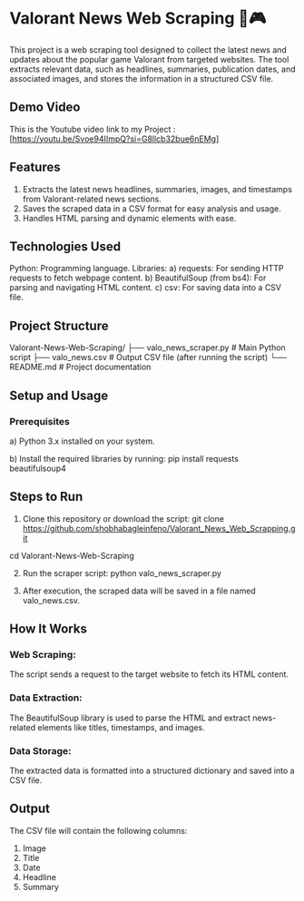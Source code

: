 # Valorant News Web Scraping 📰🎮

This project is a web scraping tool designed to collect the latest news and updates about the popular game Valorant from targeted websites. The tool extracts relevant data, such as headlines, summaries, publication dates, and associated images, and stores the information in a structured CSV file.

## Demo Video 
This is the Youtube video link to my Project : [https://youtu.be/Svoe94IImpQ?si=G8llcb32bue6nEMg]

## Features
1) Extracts the latest news headlines, summaries, images, and timestamps from Valorant-related news sections.
2) Saves the scraped data in a CSV format for easy analysis and usage.
3) Handles HTML parsing and dynamic elements with ease.

## Technologies Used
Python: Programming language.
Libraries:
a) requests: For sending HTTP requests to fetch webpage content.
b) BeautifulSoup (from bs4): For parsing and navigating HTML content.
c) csv: For saving data into a CSV file.

## Project Structure

Valorant-News-Web-Scraping/
├── valo_news_scraper.py   # Main Python script
├── valo_news.csv          # Output CSV file (after running the script)
└── README.md              # Project documentation

## Setup and Usage
### Prerequisites
a) Python 3.x installed on your system.

b) Install the required libraries by running: pip install requests beautifulsoup4

## Steps to Run
1) Clone this repository or download the script:
git clone https://github.com/shobhabagleinfeno/Valorant_News_Web_Scrapping.git

cd Valorant-News-Web-Scraping

2) Run the scraper script:
python valo_news_scraper.py

3) After execution, the scraped data will be saved in a file named valo_news.csv.

## How It Works
### Web Scraping:
The script sends a request to the target website to fetch its HTML content.
### Data Extraction:
The BeautifulSoup library is used to parse the HTML and extract news-related elements like titles, timestamps, and images.
### Data Storage:
The extracted data is formatted into a structured dictionary and saved into a CSV file.

## Output
The CSV file will contain the following columns:

1) Image
2) Title
3) Date
4) Headline
5) Summary

